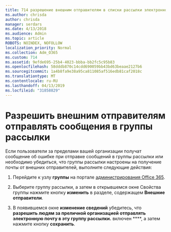 ```yaml
---
title: 714 разрешение внешним отправителям в списки рассылки электронной почты
ms.author: chrisda
author: chrisda
manager: serdars
ms.date: 4/13/2018
ms.audience: Admin
ms.topic: article
ROBOTS: NOINDEX, NOFOLLOW
localization_priority: Normal
ms.collection: Adm_O365
ms.custom: 714
ms.assetid: 9efde695-25b4-4023-bbba-bb2fc5c95b83
ms.openlocfilehash: 58dddb870c14cdd690059bb43bd63beaae2127b6
ms.sourcegitcommit: 1a4b8fa9e38a95ca811085af516edb81caf2018c
ms.translationtype: MT
ms.contentlocale: ru-RU
ms.lasthandoff: 04/13/2019
ms.locfileid: "31858829"
---
```

# <a name="allow-external-senders-to-send-messages-to-distribution-groups"></a>Разрешить внешним отправителям отправлять сообщения в группы рассылки

Если пользователи за пределами вашей организации получат сообщение об ошибке при отправке сообщений в группы рассылки или необходимо убедиться, что группы рассылки настроены на получение почты от внешних отправителей, выполните следующие действия:

1. Перейдите к узлу **группы** на портале [администрирования Office 365](https://portal.office.com/adminportal/home#/groups).

2. Выберите группу рассылки, а затем в открывшемся окне Свойства группы нажмите кнопку **изменить** в разделе, содержащем **Внешние отправители**.

3. В появившемся окне **изменение сведений** убедитесь, что **разрешить людям за преличной организацией отправлять электронную почту в эту группу рассылки.** включен ****, а затем нажмите кнопку **сохранить**.
